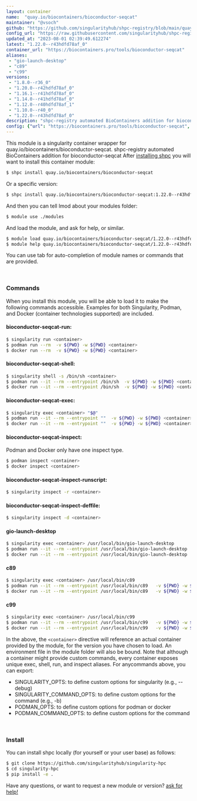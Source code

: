 ```yaml
---
layout: container
name:  "quay.io/biocontainers/bioconductor-seqcat"
maintainer: "@vsoch"
github: "https://github.com/singularityhub/shpc-registry/blob/main/quay.io/biocontainers/bioconductor-seqcat/container.yaml"
config_url: "https://raw.githubusercontent.com/singularityhub/shpc-registry/main/quay.io/biocontainers/bioconductor-seqcat/container.yaml"
updated_at: "2023-08-01 02:39:49.612274"
latest: "1.22.0--r43hdfd78af_0"
container_url: "https://biocontainers.pro/tools/bioconductor-seqcat"
aliases:
 - "gio-launch-desktop"
 - "c89"
 - "c99"
versions:
 - "1.8.0--r36_0"
 - "1.20.0--r42hdfd78af_0"
 - "1.16.1--r41hdfd78af_0"
 - "1.14.0--r41hdfd78af_0"
 - "1.12.0--r40hdfd78af_1"
 - "1.10.0--r40_0"
 - "1.22.0--r43hdfd78af_0"
description: "shpc-registry automated BioContainers addition for bioconductor-seqcat"
config: {"url": "https://biocontainers.pro/tools/bioconductor-seqcat", "maintainer": "@vsoch", "description": "shpc-registry automated BioContainers addition for bioconductor-seqcat", "latest": {"1.22.0--r43hdfd78af_0": "sha256:82c1188246b75c65766c9cf155f9c5f7cf5915f287533b766b5b07270429586b"}, "tags": {"1.8.0--r36_0": "sha256:25b0a46fbfad6760c2cfcf2389842cdc295c617d05bba1878cea110ff48392d0", "1.20.0--r42hdfd78af_0": "sha256:0236689eadc93ad644d8d4cc4c5fbe7d1fc101b9a7a90971d353408d4a55614f", "1.16.1--r41hdfd78af_0": "sha256:305771f62c6ac5418d5c243dc5cfd8ae3f8fb559bcaf0d88baa2181309810823", "1.14.0--r41hdfd78af_0": "sha256:beba32119faa155cde2c18d1c7807e7777088cc60fe1de69f11c26de6e41c88f", "1.12.0--r40hdfd78af_1": "sha256:7dd1dc133de4ea8cdd281818ad41a172bde2178323c57fdf66af25b0b5af0971", "1.10.0--r40_0": "sha256:726b93ed9431d5508d3e5033f026acc7d5d10df5ad1399158260486692490f8c", "1.22.0--r43hdfd78af_0": "sha256:82c1188246b75c65766c9cf155f9c5f7cf5915f287533b766b5b07270429586b"}, "docker": "quay.io/biocontainers/bioconductor-seqcat", "aliases": {"gio-launch-desktop": "/usr/local/bin/gio-launch-desktop", "c89": "/usr/local/bin/c89", "c99": "/usr/local/bin/c99"}}
---
```


This module is a singularity container wrapper for quay.io/biocontainers/bioconductor-seqcat.
shpc-registry automated BioContainers addition for bioconductor-seqcat
After [installing shpc](#install) you will want to install this container module:


```bash
$ shpc install quay.io/biocontainers/bioconductor-seqcat
```

Or a specific version:

```bash
$ shpc install quay.io/biocontainers/bioconductor-seqcat:1.22.0--r43hdfd78af_0
```

And then you can tell lmod about your modules folder:

```bash
$ module use ./modules
```

And load the module, and ask for help, or similar.

```bash
$ module load quay.io/biocontainers/bioconductor-seqcat/1.22.0--r43hdfd78af_0
$ module help quay.io/biocontainers/bioconductor-seqcat/1.22.0--r43hdfd78af_0
```

You can use tab for auto-completion of module names or commands that are provided.

<br>

### Commands

When you install this module, you will be able to load it to make the following commands accessible.
Examples for both Singularity, Podman, and Docker (container technologies supported) are included.

#### bioconductor-seqcat-run:

```bash
$ singularity run <container>
$ podman run --rm  -v ${PWD} -w ${PWD} <container>
$ docker run --rm  -v ${PWD} -w ${PWD} <container>
```

#### bioconductor-seqcat-shell:

```bash
$ singularity shell -s /bin/sh <container>
$ podman run --it --rm --entrypoint /bin/sh  -v ${PWD} -w ${PWD} <container>
$ docker run --it --rm --entrypoint /bin/sh  -v ${PWD} -w ${PWD} <container>
```

#### bioconductor-seqcat-exec:

```bash
$ singularity exec <container> "$@"
$ podman run --it --rm --entrypoint ""  -v ${PWD} -w ${PWD} <container> "$@"
$ docker run --it --rm --entrypoint ""  -v ${PWD} -w ${PWD} <container> "$@"
```

#### bioconductor-seqcat-inspect:

Podman and Docker only have one inspect type.

```bash
$ podman inspect <container>
$ docker inspect <container>
```

#### bioconductor-seqcat-inspect-runscript:

```bash
$ singularity inspect -r <container>
```

#### bioconductor-seqcat-inspect-deffile:

```bash
$ singularity inspect -d <container>
```


#### gio-launch-desktop

```bash
$ singularity exec <container> /usr/local/bin/gio-launch-desktop
$ podman run --it --rm --entrypoint /usr/local/bin/gio-launch-desktop   -v ${PWD} -w ${PWD} <container> -c " $@"
$ docker run --it --rm --entrypoint /usr/local/bin/gio-launch-desktop   -v ${PWD} -w ${PWD} <container> -c " $@"
```


#### c89

```bash
$ singularity exec <container> /usr/local/bin/c89
$ podman run --it --rm --entrypoint /usr/local/bin/c89   -v ${PWD} -w ${PWD} <container> -c " $@"
$ docker run --it --rm --entrypoint /usr/local/bin/c89   -v ${PWD} -w ${PWD} <container> -c " $@"
```


#### c99

```bash
$ singularity exec <container> /usr/local/bin/c99
$ podman run --it --rm --entrypoint /usr/local/bin/c99   -v ${PWD} -w ${PWD} <container> -c " $@"
$ docker run --it --rm --entrypoint /usr/local/bin/c99   -v ${PWD} -w ${PWD} <container> -c " $@"
```



In the above, the `<container>` directive will reference an actual container provided
by the module, for the version you have chosen to load. An environment file in the
module folder will also be bound. Note that although a container
might provide custom commands, every container exposes unique exec, shell, run, and
inspect aliases. For anycommands above, you can export:

 - SINGULARITY_OPTS: to define custom options for singularity (e.g., --debug)
 - SINGULARITY_COMMAND_OPTS: to define custom options for the command (e.g., -b)
 - PODMAN_OPTS: to define custom options for podman or docker
 - PODMAN_COMMAND_OPTS: to define custom options for the command

<br>

### Install

You can install shpc locally (for yourself or your user base) as follows:

```bash
$ git clone https://github.com/singularityhub/singularity-hpc
$ cd singularity-hpc
$ pip install -e .
```

Have any questions, or want to request a new module or version? [ask for help!](https://github.com/singularityhub/singularity-hpc/issues)
